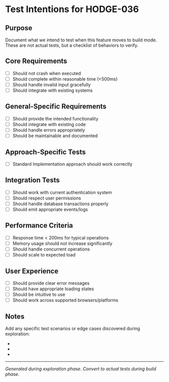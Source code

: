 # Test Intentions for HODGE-036

## Purpose
Document what we intend to test when this feature moves to build mode.
These are not actual tests, but a checklist of behaviors to verify.

## Core Requirements
- [ ] Should not crash when executed
- [ ] Should complete within reasonable time (<500ms)
- [ ] Should handle invalid input gracefully
- [ ] Should integrate with existing systems

## General-Specific Requirements
- [ ] Should provide the intended functionality
- [ ] Should integrate with existing code
- [ ] Should handle errors appropriately
- [ ] Should be maintainable and documented

## Approach-Specific Tests
- [ ] Standard Implementation approach should work correctly

## Integration Tests
- [ ] Should work with current authentication system
- [ ] Should respect user permissions
- [ ] Should handle database transactions properly
- [ ] Should emit appropriate events/logs

## Performance Criteria
- [ ] Response time < 200ms for typical operations
- [ ] Memory usage should not increase significantly
- [ ] Should handle concurrent operations
- [ ] Should scale to expected load

## User Experience
- [ ] Should provide clear error messages
- [ ] Should have appropriate loading states
- [ ] Should be intuitive to use
- [ ] Should work across supported browsers/platforms

## Notes
Add any specific test scenarios or edge cases discovered during exploration:

-
-
-

---
*Generated during exploration phase. Convert to actual tests during build phase.*